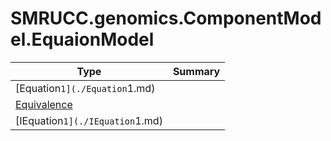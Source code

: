 ﻿
# SMRUCC.genomics.ComponentModel.EquaionModel

|Type|Summary|
|----|-------|
|[Equation`1](./Equation`1.md)||
|[Equivalence](./Equivalence.md)||
|[IEquation`1](./IEquation`1.md)||

